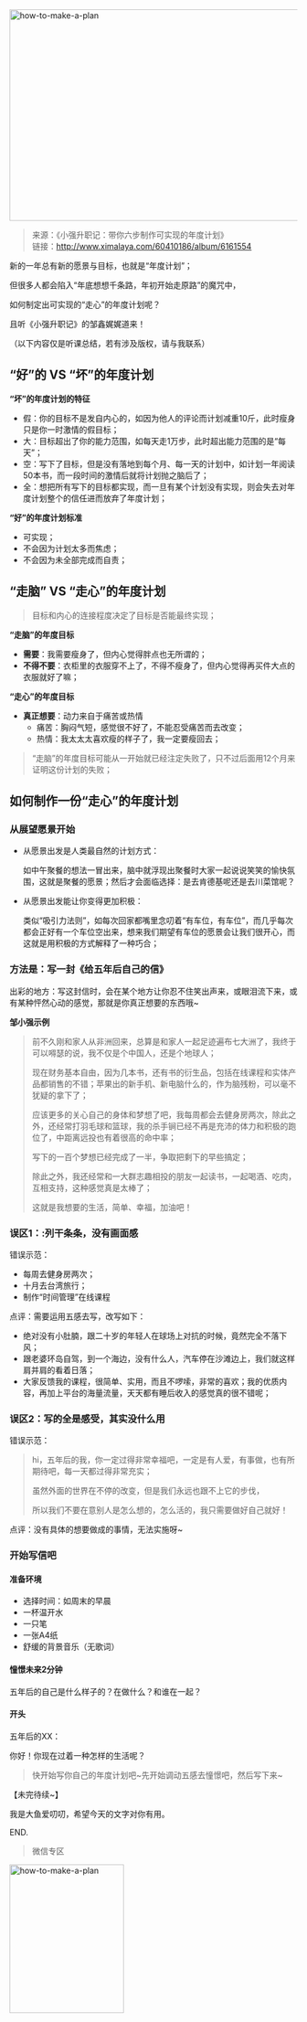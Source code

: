 <img src="http://image.dayuaidaodao.com/writing/image/how-to-make-a-plan-imageslim.jpg" alt="how-to-make-a-plan" title="图片来自网络" width="514" height="370" />

> 来源：《小强升职记：带你六步制作可实现的年度计划》  
> 链接：<http://www.ximalaya.com/60410186/album/6161554>

新的一年总有新的愿景与目标，也就是“年度计划”；

但很多人都会陷入“年底想想千条路，年初开始走原路”的魔咒中，

如何制定出可实现的“走心”的年度计划呢？

且听《小强升职记》的邹鑫娓娓道来！

（以下内容仅是听课总结，若有涉及版权，请与我联系）


## “好”的 VS “坏”的年度计划

**“坏”的年度计划的特征**

- 假：你的目标不是发自内心的，如因为他人的评论而计划减重10斤，此时瘦身只是你一时激情的假目标；
- 大：目标超出了你的能力范围，如每天走1万步，此时超出能力范围的是“每天”；
- 空：写下了目标，但是没有落地到每个月、每一天的计划中，如计划一年阅读50本书，而一段时间的激情后就将计划抛之脑后了；
- 全：想把所有写下的目标都实现，而一旦有某个计划没有实现，则会失去对年度计划整个的信任进而放弃了年度计划；


**“好”的年度计划标准**

- 可实现；
- 不会因为计划太多而焦虑；
- 不会因为未全部完成而自责；


## “走脑” VS “走心”的年度计划

> 目标和内心的连接程度决定了目标是否能最终实现；

**“走脑”的年度目标**

- **需要**：我需要瘦身了，但内心觉得胖点也无所谓的；
- **不得不要**：衣柜里的衣服穿不上了，不得不瘦身了，但内心觉得再买件大点的衣服就好了嘛；

**“走心”的年度目标**

- **真正想要**：动力来自于痛苦或热情
  - 痛苦：胸闷气短，感觉很不好了，不能忍受痛苦而去改变；
  - 热情：我太太太喜欢瘦的样子了，我一定要瘦回去；

> “走脑”的年度目标可能从一开始就已经注定失败了，只不过后面用12个月来证明这份计划的失败；


## 如何制作一份“走心”的年度计划

### 从展望愿景开始

- 从愿景出发是人类最自然的计划方式：

  如中午聚餐的想法一冒出来，脑中就浮现出聚餐时大家一起说说笑笑的愉快氛围，这就是聚餐的愿景；然后才会面临选择：是去肯德基呢还是去川菜馆呢？
  
- 从愿景出发能让你变得更加积极：

  类似“吸引力法则”，如每次回家都嘴里念叨着“有车位，有车位”，而几乎每次都会正好有一个车位空出来，想来我们期望有车位的愿景会让我们很开心，而这就是用积极的方式解释了一种巧合；

### 方法是：写一封《给五年后自己的信》

出彩的地方：写这封信时，会在某个地方让你忍不住笑出声来，或眼泪流下来，或有某种怦然心动的感觉，那就是你真正想要的东西哦~

**邹小强示例**

> 前不久刚和家人从非洲回来，总算是和家人一起足迹遍布七大洲了，我终于可以嘚瑟的说，我不仅是个中国人，还是个地球人；  
>
> 现在财务基本自由，因为几本书，还有书的衍生品，包括在线课程和实体产品都销售的不错；苹果出的新手机、新电脑什么的，作为脑残粉，可以毫不犹疑的拿下了；  
>
> 应该更多的关心自己的身体和梦想了吧，我每周都会去健身房两次，除此之外，还经常打羽毛球和篮球，我的杀手锏已经不再是充沛的体力和积极的跑位了，中距离远投也有着很高的命中率；  
>
> 写下的一百个梦想已经完成了一半，争取把剩下的早些搞定；  
>
> 除此之外，我还经常和一大群志趣相投的朋友一起读书，一起喝酒、吃肉，互相支持，这种感觉真是太棒了；
>   
> 这就是我想要的生活，简单、幸福，加油吧！

### 误区1：:列干条条，没有画面感

错误示范：

- 每周去健身房两次；
- 十月去台湾旅行；
- 制作“时间管理”在线课程

点评：需要运用五感去写，改写如下：

- 绝对没有小肚腩，跟二十岁的年轻人在球场上对抗的时候，竟然完全不落下风；
- 跟老婆环岛自驾，到一个海边，没有什么人，汽车停在沙滩边上，我们就这样肩并肩的看着日落；
- 大家反馈我的课程，很简单、实用，而且不啰嗦，非常的喜欢；我的优质内容，再加上平台的海量流量，天天都有睡后收入的感觉真的很不错呢；


### 误区2：写的全是感受，其实没什么用

错误示范：

> hi，五年后的我，你一定过得非常幸福吧，一定是有人爱，有事做，也有所期待吧，每一天都过得非常充实；  
>
> 虽然外面的世界在不停的改变，但是我们永远也跟不上它的步伐，  
>
> 所以我们不要在意别人是怎么想的，怎么活的，我只需要做好自己就好！

点评：没有具体的想要做成的事情，无法实施呀~

### 开始写信吧

#### 准备环境

- 选择时间：如周末的早晨
- 一杯温开水
- 一只笔
- 一张A4纸
- 舒缓的背景音乐（无歌词）

#### 憧憬未来2分钟

五年后的自己是什么样子的？在做什么？和谁在一起？

#### 开头

五年后的XX：

  你好！你现在过着一种怎样的生活呢？

> 快开始写你自己的年度计划吧~先开始调动五感去憧憬吧，然后写下来~

【未完待续~】

我是大鱼爱叨叨，希望今天的文字对你有用。

END.

> 微信专区

<img src="http://image.dayuaidaodao.com/writing/image/wechat-code-500-500-imageslim.png" alt="how-to-make-a-plan" title="图片来自网络" width="200" height="260" />
